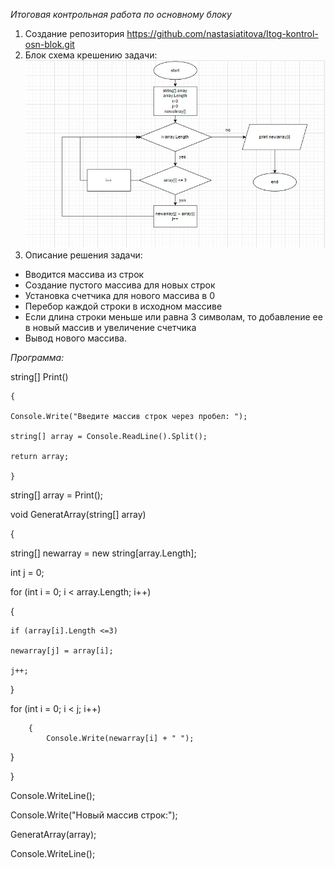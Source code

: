 *Итоговая контрольная работа по основному блоку*

1. Создание репозитория https://github.com/nastasiatitova/Itog-kontrol-osn-blok.git
2. Блок схема крешению задачи:
![](blok.jpg)
3. Описание решения задачи:
* Вводится массива из строк
* Создание пустого массива для новых строк
* Установка счетчика для нового массива в 0
* Перебор каждой строки в исходном массиве
* Если длина строки меньше или равна 3 символам, то добавление ее в новый массив и увеличение счетчика
* Вывод нового массива.

*Программа:*

string[] Print()

    {

    Console.Write("Введите массив строк через пробел: ");

    string[] array = Console.ReadLine().Split();

    return array;

    }

string[] array = Print();

void GeneratArray(string[] array)

{

string[] newarray = new string[array.Length];

int j = 0;

for (int i = 0; i < array.Length; i++)

{
    
    if (array[i].Length <=3)

    newarray[j] = array[i];

    j++;

}

for (int i = 0; i < j; i++)

        {
            Console.Write(newarray[i] + " ");
}

}

Console.WriteLine();

Console.Write("Новый массив строк:");

GeneratArray(array);

Console.WriteLine();